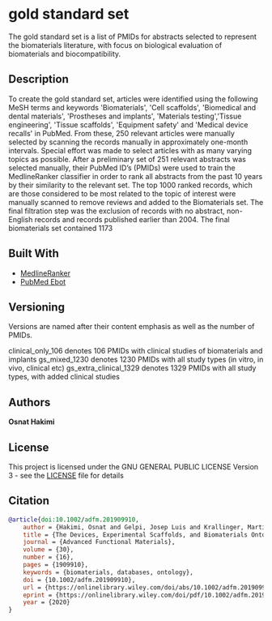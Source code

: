 # gold standard set  

The gold standard set is a list of PMIDs for abstracts selected to represent the biomaterials literature, with focus on biological evaluation of biomaterials and biocompatibility.

## Description 

To create the gold standard set, articles were identified using the following MeSH terms and keywords 'Biomaterials', 'Cell scaffolds', 'Biomedical and dental materials', 'Prostheses and implants', 'Materials testing','Tissue engineering', 'Tissue scaffolds', 'Equipment safety' and 'Medical device recalls' in PubMed. From these, 250 relevant articles were manually selected by scanning the records manually in approximately one-month intervals. Special effort was made to select articles with as many varying topics as possible. After a preliminary set of 251 relevant abstracts was selected manually, their
PubMed ID’s (PMIDs) were used to train the MedlineRanker classifier in order to rank all abstracts from the past 10 years by their similarity to the relevant set. The top 1000 ranked records, which are those considered to be most related to the topic of interest were manually scanned to remove reviews and added to the Biomaterials set. The final filtration step was the exclusion of records with no abstract, non-English records and records published earlier than 2004. The final biomaterials set contained 1173

## Built With
* [MedlineRanker](http://cbdm-01.zdv.uni-mainz.de/~jfontain/cms/?page_id=4)
* [PubMed Ebot](https://www.ncbi.nlm.nih.gov/Class/PowerTools/eutils/ebot/ebot.cgi) 

## Versioning

Versions are named after their content emphasis as well as the number of PMIDs.

clinical_only_106 denotes 106 PMIDs with clinical studies of biomaterials and implants 
gs_mixed_1230 denotes 1230 PMIDs with all study types (in vitro, in vivo, clinical etc) 
gs_extra_clinical_1329 denotes 1329 PMIDs with all study types, with added clinical studies


## Authors

**Osnat Hakimi**

## License

This project is licensed under the GNU GENERAL PUBLIC LICENSE Version 3 - see the [LICENSE](LICENSE) file for details


## Citation

``` BibTeX
@article{doi:10.1002/adfm.201909910,
	author = {Hakimi, Osnat and Gelpi, Josep Luis and Krallinger, Martin and Curi, Fabio and Repchevsky, Dmitry and Ginebra, Maria-Pau},
	title = {The Devices, Experimental Scaffolds, and Biomaterials Ontology (DEB): A Tool for Mapping, Annotation, and Analysis of Biomaterials Data},
	journal = {Advanced Functional Materials},
	volume = {30},
	number = {16},
	pages = {1909910},
	keywords = {biomaterials, databases, ontology},
	doi = {10.1002/adfm.201909910},
	url = {https://onlinelibrary.wiley.com/doi/abs/10.1002/adfm.201909910},
	eprint = {https://onlinelibrary.wiley.com/doi/pdf/10.1002/adfm.201909910},
	year = {2020}
}
```


	
		
